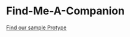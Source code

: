 # Find-Me-A-Companion
[Find our sample Protype](https://xd.adobe.com/view/75040957-1bc8-4d35-bd42-c14ae32ac2ac-2057/screen/4297abcb-fe94-4046-80d0-2f6ac2553a16)
